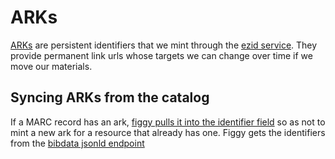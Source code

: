 # ARKs

[ARKs](https://wiki.lyrasis.org/display/ARKs/ARK+Identifiers+FAQ) are persistent identifiers that we mint through the [ezid service](https://ezid.cdlib.org/). They provide permanent link urls whose targets we can change over time if we move our materials.

## Syncing ARKs from the catalog
If a MARC record has an ark, [figgy pulls it into the identifier field](https://github.com/pulibrary/figgy/blob/1a545e06ace6e07acbee89f5753c78132208e972/app/change_set_persisters/change_set_persister/apply_remote_metadata.rb#L49) so as not to mint a new ark for a resource that already has one. Figgy gets the identifiers from the [bibdata jsonld endpoint](https://github.com/pulibrary/figgy/blob/1a545e06ace6e07acbee89f5753c78132208e972/app/models/remote_record.rb#L93)
